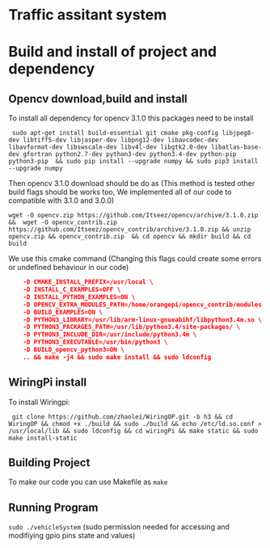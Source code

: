 # Traffic assitant system

# Build and install of project and dependency
## Opencv download,build and install
To install all dependency for opencv 3.1.0 this packages need to be install

``` sudo apt-get install build-essential git cmake pkg-config libjpeg8-dev libtiff5-dev libjasper-dev libpng12-dev libavcodec-dev libavformat-dev libswscale-dev libv4l-dev libgtk2.0-dev libatlas-base-dev gfortran python2.7-dev python3-dev python3.4-dev python-pip python3-pip  && sudo pip install --upgrade numpy && sudo pip3 install --upgrade numpy```

Then opencv 3.1.0 download should be do as (This method is tested other build flags should be works too, We implemented all of our code to compatible with 3.1.0 and 3.0.0)

``` wget -O opencv.zip https://github.com/Itseez/opencv/archive/3.1.0.zip &&  wget -O opencv_contrib.zip https://github.com/Itseez/opencv_contrib/archive/3.1.0.zip && unzip opencv.zip && opencv_contrib.zip  && cd opencv && mkdir build && cd build ```

We use this cmake command (Changing this flags could create some errors or undefined behaviour in our code)

``` cmake -D CMAKE_BUILD_TYPE=RELEASE \
 	-D CMAKE_INSTALL_PREFIX=/usr/local \
 	-D INSTALL_C_EXAMPLES=OFF \
 	-D INSTALL_PYTHON_EXAMPLES=ON \
 	-D OPENCV_EXTRA_MODULES_PATH=/home/orangepi/opencv_contrib/modules \
 	-D BUILD_EXAMPLES=ON \
 	-D PYTHON3_LIBRARY=/usr/lib/arm-linux-gnueabihf/libpython3.4m.so \
 	-D PYTHON3_PACKAGES_PATH=/usr/lib/python3.4/site-packages/ \
 	-D PYTHON3_INCLUDE_DIR=/usr/include/python3.4m \
 	-D PYTHON3_EXECUTABLE=/usr/bin/python3 \
 	-D BUILD_opencv_python3=ON \
 	.. && make -j4 && sudo make install && sudo ldconfig
 ```

## WiringPi install
To install Wiringpi:

```  git clone https://github.com/zhaolei/WiringOP.git -b h3 && cd WiringOP && chmod +x ./build && sudo ./build && echo /etc/ld.so.conf > /usr/local/lib && sudo ldconfig && cd wiringPi && make static && sudo make install-static ```

## Building Project
To make our code you can use Makefile as
``` make ```

## Running Program
``` sudo ./vehicleSystem ``` (sudo permission needed for accessing and modifiying gpio pins state and values)